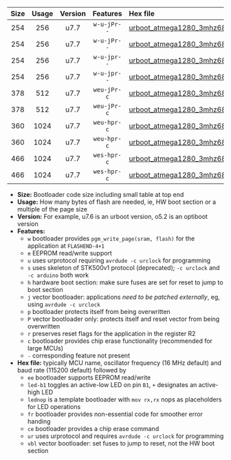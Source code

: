|Size|Usage|Version|Features|Hex file|
|:-:|:-:|:-:|:-:|:--|
|254|256|u7.7|`w-u-jPr--`|[urboot_atmega1280_3mhz6864_115200bps_led+b7_ur_vbl.hex](https://raw.githubusercontent.com/stefanrueger/urboot.hex/main/mcus/atmega1280/fcpu_3mhz6864/115200_bps/urboot_atmega1280_3mhz6864_115200bps_led+b7_ur_vbl.hex)|
|254|256|u7.7|`w-u-jPr--`|[urboot_atmega1280_3mhz6864_115200bps_lednop_ur_vbl.hex](https://raw.githubusercontent.com/stefanrueger/urboot.hex/main/mcus/atmega1280/fcpu_3mhz6864/115200_bps/urboot_atmega1280_3mhz6864_115200bps_lednop_ur_vbl.hex)|
|254|256|u7.7|`w-u-jpr--`|[urboot_atmega1280_3mhz6864_115200bps_led+b7_fr_ur_vbl.hex](https://raw.githubusercontent.com/stefanrueger/urboot.hex/main/mcus/atmega1280/fcpu_3mhz6864/115200_bps/urboot_atmega1280_3mhz6864_115200bps_led+b7_fr_ur_vbl.hex)|
|254|256|u7.7|`w-u-jpr--`|[urboot_atmega1280_3mhz6864_115200bps_lednop_fr_ur_vbl.hex](https://raw.githubusercontent.com/stefanrueger/urboot.hex/main/mcus/atmega1280/fcpu_3mhz6864/115200_bps/urboot_atmega1280_3mhz6864_115200bps_lednop_fr_ur_vbl.hex)|
|378|512|u7.7|`weu-jPr-c`|[urboot_atmega1280_3mhz6864_115200bps_ee_led+b7_fr_ce_ur_vbl.hex](https://raw.githubusercontent.com/stefanrueger/urboot.hex/main/mcus/atmega1280/fcpu_3mhz6864/115200_bps/urboot_atmega1280_3mhz6864_115200bps_ee_led+b7_fr_ce_ur_vbl.hex)|
|378|512|u7.7|`weu-jPr-c`|[urboot_atmega1280_3mhz6864_115200bps_ee_lednop_fr_ce_ur_vbl.hex](https://raw.githubusercontent.com/stefanrueger/urboot.hex/main/mcus/atmega1280/fcpu_3mhz6864/115200_bps/urboot_atmega1280_3mhz6864_115200bps_ee_lednop_fr_ce_ur_vbl.hex)|
|360|1024|u7.7|`weu-hpr-c`|[urboot_atmega1280_3mhz6864_115200bps_ee_led+b7_fr_ce_ur.hex](https://raw.githubusercontent.com/stefanrueger/urboot.hex/main/mcus/atmega1280/fcpu_3mhz6864/115200_bps/urboot_atmega1280_3mhz6864_115200bps_ee_led+b7_fr_ce_ur.hex)|
|360|1024|u7.7|`weu-hpr-c`|[urboot_atmega1280_3mhz6864_115200bps_ee_lednop_fr_ce_ur.hex](https://raw.githubusercontent.com/stefanrueger/urboot.hex/main/mcus/atmega1280/fcpu_3mhz6864/115200_bps/urboot_atmega1280_3mhz6864_115200bps_ee_lednop_fr_ce_ur.hex)|
|466|1024|u7.7|`wes-hpr-c`|[urboot_atmega1280_3mhz6864_115200bps_ee_led+b7_fr_ce.hex](https://raw.githubusercontent.com/stefanrueger/urboot.hex/main/mcus/atmega1280/fcpu_3mhz6864/115200_bps/urboot_atmega1280_3mhz6864_115200bps_ee_led+b7_fr_ce.hex)|
|466|1024|u7.7|`wes-hpr-c`|[urboot_atmega1280_3mhz6864_115200bps_ee_lednop_fr_ce.hex](https://raw.githubusercontent.com/stefanrueger/urboot.hex/main/mcus/atmega1280/fcpu_3mhz6864/115200_bps/urboot_atmega1280_3mhz6864_115200bps_ee_lednop_fr_ce.hex)|

- **Size:** Bootloader code size including small table at top end
- **Usage:** How many bytes of flash are needed, ie, HW boot section or a multiple of the page size
- **Version:** For example, u7.6 is an urboot version, o5.2 is an optiboot version
- **Features:**
  + `w` bootloader provides `pgm_write_page(sram, flash)` for the application at `FLASHEND-4+1`
  + `e` EEPROM read/write support
  + `u` uses urprotocol requiring `avrdude -c urclock` for programming
  + `s` uses skeleton of STK500v1 protocol (deprecated); `-c urclock` and `-c arduino` both work
  + `h` hardware boot section: make sure fuses are set for reset to jump to boot section
  + `j` vector bootloader: applications *need to be patched externally*, eg, using `avrdude -c urclock`
  + `p` bootloader protects itself from being overwritten
  + `P` vector bootloader only: protects itself and reset vector from being overwritten
  + `r` preserves reset flags for the application in the register R2
  + `c` bootloader provides chip erase functionality (recommended for large MCUs)
  + `-` corresponding feature not present
- **Hex file:** typically MCU name, oscillator frequency (16 MHz default) and baud rate (115200 default) followed by
  + `ee` bootloader supports EEPROM read/write
  + `led-b1` toggles an active-low LED on pin `B1`, `+` designates an active-high LED
  + `lednop` is a template bootloader with `mov rx,rx` nops as placeholders for LED operations
  + `fr` bootloader provides non-essential code for smoother error handing
  + `ce` bootloader provides a chip erase command
  + `ur` uses urprotocol and requires `avrdude -c urclock` for programming
  + `vbl` vector bootloader: set fuses to jump to reset, not the HW boot section
